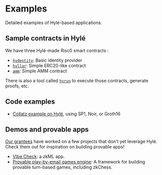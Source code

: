 # Examples

Detailed examples of Hylé-based applications.

## Sample contracts in Hylé

We have three Hylé-made Risc0 smart contracts :

* [`hydentity`](https://github.com/Hyle-org/hyle/tree/main/contracts/hydentity): Basic identity provider
* [`hyllar`](https://github.com/Hyle-org/hyle/tree/main/contracts/hyllar): Simple ERC20-like contract
* [`amm`](amm.md): Simple AMM contract

There is also a tool called [`hyrun`](https://github.com/Hyle-org/hyle/tree/main/crates/hyrun) to execute those contracts, generate proofs, etc.

## Code examples

* [Collatz example on Hylé](https://github.com/Hyle-org/examples/blob/main/README.md), using SP1, Noir, or Groth16

## Demos and provable apps

[Our grantees](../../resources/grants.md) have worked on a few projects that don't yet leverage Hylé. Check them out for inspiration on building provable apps!

* [Vibe Check](vibe-check.md): a zkML app.
* [Provable play-by-email games engine](https://github.com/MatteoMer/provable-email-game-engine): A framework for building provable turn-based games, including zkChess.
